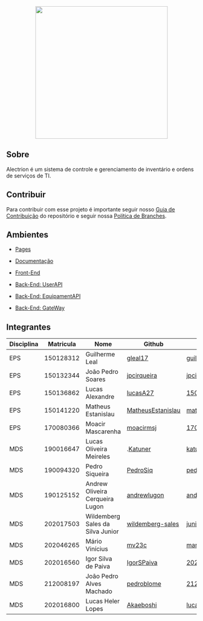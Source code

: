 <div align="center">
    <img src="https://github.com/fga-eps-mds/2022-1-Sistema-de-Controle-de-Ordem-de-Servico-DOC/blob/gh-pages/docs/documentation/Documentos/Identidade%20Visual/S%C3%ADmbolo_Alectrion.png?raw=true" height="350px" width="350px"></img>
</div>

## Sobre

Alectrion é um sistema de controle e gerenciamento de inventário e ordens de serviços de TI.

## Contribuir
Para contribuir com esse projeto é importante seguir nosso [Guia de Contribuição](docs\documentation\Documentos\guia-contribuicao.md) do repositório e seguir nossa [Política de Branches](docs\documentation\Documentos\politicas-branch.md).

## Ambientes

- [Pages](https://fga-eps-mds.github.io/2022-1-Sistema-de-Controle-de-Ordem-de-Servico-DOC/home/)

- [Documentação](https://github.com/fga-eps-mds/2022-1-Sistema-de-Controle-de-Ordem-de-Servico-DOC)

- [Front-End](https://github.com/fga-eps-mds/2022-1-SGPTI-FrontEnd)

- [Back-End: UserAPI](https://github.com/fga-eps-mds/2022-1-SGPTI-UserAPI)
  
- [Back-End: EquipamentAPI](https://github.com/fga-eps-mds/2022-1-SGPTI-EquipamentApi) 

- [Back-End: GateWay](https://github.com/fga-eps-mds/2022-1-SGPTI-Gateway) 


## Integrantes

| Disciplina | Matricula | Nome | Github | E-mail |
|------------|-----------|------|--------|--------|
|EPS|150128312|Guilherme Leal|[gleal17](https://github.com/gleal17)|guilhermelml@gmail.com|
|EPS|150132344|João Pedro Soares|[jpcirqueira](https://github.com/jpcirqueira)|jpcirqueira81@gmail.com|
|EPS|150136862|Lucas Alexandre|[lucasA27](https://github.com/lucasA27)|150136862@aluno.unb.br|
|EPS|150141220|Matheus Estanislau|[MatheusEstanislau](https://github.com/MatheusEstanislau)|matheus.estanislau@icloud.com|
|EPS|170080366|Moacir Mascarenha|[moacirmsj](https://github.com/moacirmsj)|170080366@aluno.unb.br|
|MDS|190016647|Lucas Oliveira Meireles|.[Katuner](https://github.com/Katuner)|katunerx@gmail.com|
|MDS|190094320|Pedro Siqueira|[PedroSiq](https://github.com/PedroSiq)|pedroaugustossiqueira@gmail.com|
|MDS|190125152|Andrew Oliveira Cerqueira Lugon|[andrewlugon](https://github.com/andrewlugon)|andrewlugon000@gmail.com|
|MDS|202017503|Wildemberg Sales da Silva Junior|[wildemberg-sales](https://github.com/wildemberg-sales)|junior_sales2010@hotmail.com|
|MDS|202046265|Mário Vinícius|[mv23c](https://github.com/mv23c)|mario.mvbc@gmail.com|
|MDS|202016560|Igor Silva de Paiva|[IgorSPaiva](https://github.com/IgorSPaiva)|202016560@aluno.unb.br|
|MDS|212008197|João Pedro Alves Machado|[pedroblome](https://github.com/pedroblome)|212008197@aluno.unb.br|
|MDS|202016800|Lucas Heler Lopes|[Akaeboshi](https://github.com/Akaeboshi) |lucasheler3@gmail.com| 
